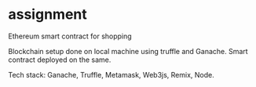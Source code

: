 # assignment
Ethereum smart contract for shopping

Blockchain setup done on local machine using truffle and Ganache.
Smart contract deployed on the same.

Tech stack: Ganache, Truffle, Metamask, Web3js, Remix, Node.

